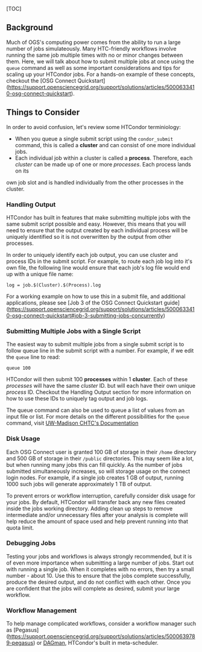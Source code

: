 [title]: - "Scale Up your Workflow on OSG Connect"
[TOC]

## Background

Much of OGS's computing power comes from the ability to run a large number 
of jobs simulateously. Many HTC-friendly workflows involve running the same 
job multiple times with no or minor changes between them. Here, we will 
talk about how to submit multiple jobs at once using the `queue` command as 
well as some important considerations and tips for scaling up your HTCondor jobs. 
For a hands-on example of these concepts, checkout the [OSG Connect Quickstart]
(https://support.opensciencegrid.org/support/solutions/articles/5000633410-osg-connect-quickstart). 

## Things to Consider

In order to avoid confusion, let's review some HTCondor terminiology:
 - When you queue a single submit script using the `condor_submit` command, this is 
called a **cluster** and can consist of one more individual jobs.
 - Each individual job within a cluster is called a **process**. Therefore, each 
*cluster* can be made up of one or more *processes*. Each process lands on its 

own job slot and is handled individually from the other processes in the cluster.

### Handling Output

HTCondor has built in features that make submitting multiple jobs with the same 
submit script possible and easy. However, this means that you will need to ensure 
that the output created by each individual process will be uniquely identified so 
it is not overwritten by the output from other processes.

In order to uniquely identify each job output, you can use cluster and process IDs
in the submit script. For example, to route each job log into it's own file, the 
following line would ensure that each job's log file would end up with a unique file 
name:

	log = job.$(Cluster).$(Process).log

For a working example on how to use this in a submit file, and additional applications,
please see [Job 3 of the OSG Connect Quickstart guide]
(https://support.opensciencegrid.org/support/solutions/articles/5000633410-osg-connect-quickstart#job-3-submitting-jobs-concurrently)

### Submitting Multiple Jobs with a Single Script

The easiest way to submit multiple jobs from a single submit script is to follow 
queue line in the submit script with a number. For example, if we edit the `queue`
line to read:

	queue 100
	
HTCondor will then submit 100 **processes** within 1 **cluster**. Each of these 
*processes* will have the same *cluster* ID. but will each have their own unique 
*process* ID. Checkout the Handling Output section for more information on how 
to use these IDs to uniquely tag output and job logs.

The queue command can also be used to queue a list of values from an input file 
or list. For more details on the different possibilities for the `queue` command, 
visit [UW-Madison CHTC's Documentation](http://chtc.cs.wisc.edu/multiple-jobs.shtml)


### Disk Usage

Each OSG Connect user is granted 100 GB of storage in their `/home` directory and 
500 GB of storage in their `/public` directories. This may seem like a lot, but 
when running many jobs this can fill quickly. As the number of jobs submitted 
simultaneously increases, so will storage usage on the connect login nodes. For 
example, if a single job creates 1 GB of output, running 1000 such jobs will 
generate approximately 1 TB of output. 

To prevent errors or workflow interruption, carefully consider disk usage for your jobs.
By default, HTCondor will transfer back any new files created inside the jobs working 
directory. Adding clean up steps to remove intermediate and/or unnecessary files after 
your analysis is complete will help reduce the amount of space used and help prevent 
running into that quota limit.

### Debugging Jobs

Testing your jobs and workflows is always strongly recommended, but it is of even 
more importance when submitting a large number of jobs. Start out with running a 
single job. When it completes with no errors, then try a small number - about 10. 
Use this to ensure that the jobs complete successfully, produce the desired 
output, and do not conflict with each other. Once you are confident that the jobs 
will complete as desired, submit your large workflow.


### Workflow Management

To help manage complicated workflows, consider a workflow manager such as [Pegasus]
(https://support.opensciencegrid.org/support/solutions/articles/5000639789-pegasus) or
[DAGman](https://research.cs.wisc.edu/htcondor/dagman/dagman.html), HTCondor's built 
in meta-scheduler.
